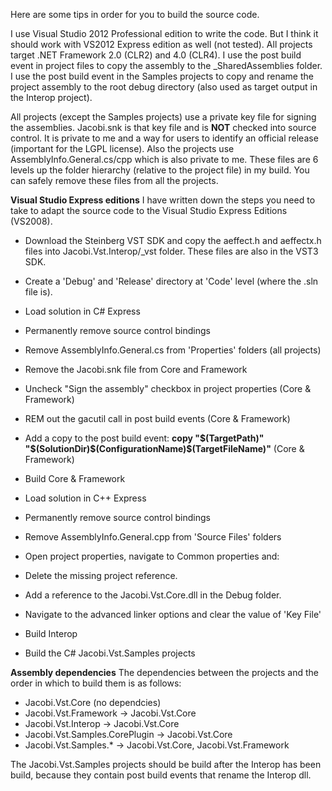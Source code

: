 Here are some tips in order for you to build the source code.

I use Visual Studio 2012 Professional edition to write the code. But I think it should work with VS2012 Express edition as well (not tested). All projects target .NET Framework 2.0 (CLR2) and 4.0 (CLR4). I use the post build event in project files to copy the assembly to the _SharedAssemblies folder. I use the post build event in the Samples projects to copy and rename the project assembly to the root debug directory (also used as target output in the Interop project). 

All projects (except the Samples projects) use a private key file for signing the assemblies. Jacobi.snk is that key file and is **NOT** checked into source control. It is private to me and a way for users to identify an official release (important for the LGPL license). Also the projects use AssemblyInfo.General.cs/cpp which is also private to me.
These files are 6 levels up the folder hierarchy (relative to the project file) in my build. You can safely remove these files from all the projects.

**Visual Studio Express editions**
I have written down the steps you need to take to adapt the source code to the Visual Studio Express Editions (VS2008).

* Download the Steinberg VST SDK and copy the aeffect.h and aeffectx.h files into Jacobi.Vst.Interop/\_vst folder. These files are also in the VST3 SDK.
* Create a 'Debug' and 'Release' directory at 'Code' level (where the .sln file is).

* Load solution in C# Express
* Permanently remove source control bindings
* Remove AssemblyInfo.General.cs from 'Properties' folders (all projects)
* Remove the Jacobi.snk file from Core and Framework
* Uncheck "Sign the assembly" checkbox in project properties (Core & Framework)
* REM out the gacutil call in post build events (Core & Framework)
* Add a copy to the post build event: **copy "$(TargetPath)" "$(SolutionDir)$(ConfigurationName)\$(TargetFileName)"** (Core & Framework)
* Build Core & Framework

* Load solution in C++ Express
* Permanently remove source control bindings
* Remove AssemblyInfo.General.cpp from 'Source Files' folders
* Open project properties, navigate to Common properties and:
* Delete the missing project reference.
* Add a reference to the Jacobi.Vst.Core.dll in the Debug folder.
* Navigate to the advanced linker options and clear the value of 'Key File'
* Build Interop

* Build the C# Jacobi.Vst.Samples projects

**Assembly dependencies**
The dependencies between the projects and the order in which to build them is as follows:
* Jacobi.Vst.Core (no dependcies)
* Jacobi.Vst.Framework -> Jacobi.Vst.Core
* Jacobi.Vst.Interop -> Jacobi.Vst.Core
* Jacobi.Vst.Samples.CorePlugin -> Jacobi.Vst.Core
* Jacobi.Vst.Samples.* -> Jacobi.Vst.Core, Jacobi.Vst.Framework

The Jacobi.Vst.Samples projects should be build after the Interop has been build, because they contain post build events that rename the Interop dll.


